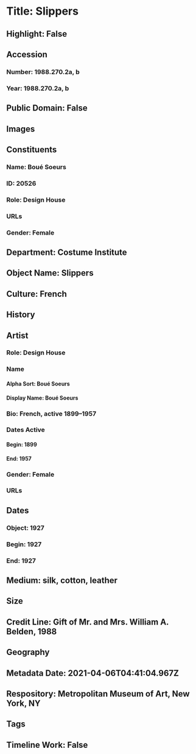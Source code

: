 # Title: Slippers
## Highlight: False
## Accession
### Number: 1988.270.2a, b
### Year: 1988.270.2a, b
## Public Domain: False
## Images
## Constituents
### Name: Boué Soeurs
### ID: 20526
### Role: Design House
### URLs
### Gender: Female
## Department: Costume Institute
## Object Name: Slippers
## Culture: French
## History
## Artist
### Role: Design House
### Name
#### Alpha Sort: Boué Soeurs
#### Display Name: Boué Soeurs
### Bio: French, active 1899–1957
### Dates Active
#### Begin: 1899
#### End: 1957
### Gender: Female
### URLs
## Dates
### Object: 1927
### Begin: 1927
### End: 1927
## Medium: silk, cotton, leather
## Size
## Credit Line: Gift of Mr. and Mrs. William A. Belden, 1988
## Geography
## Metadata Date: 2021-04-06T04:41:04.967Z
## Respository: Metropolitan Museum of Art, New York, NY
## Tags
## Timeline Work: False